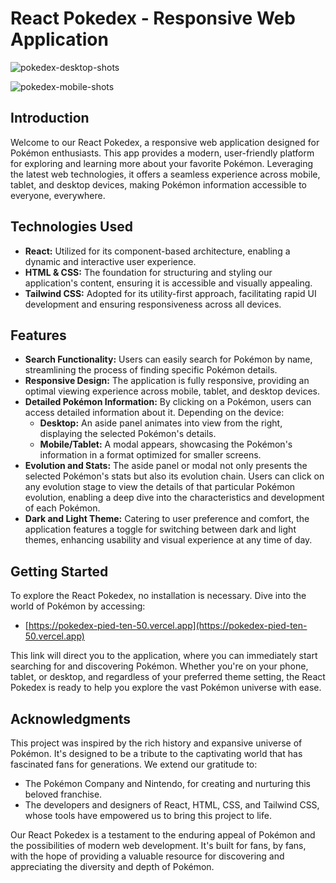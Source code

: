 # React Pokedex - Responsive Web Application

![pokedex-desktop-shots](https://github.com/miguelrodriguezp99/pokedex/assets/72866796/6593288d-3b7f-4c74-a98e-69c3369ecd4c)

![pokedex-mobile-shots](https://github.com/miguelrodriguezp99/pokedex/assets/72866796/276bb871-dc91-4f5a-88e1-b54cbf0ab834)


## Introduction

Welcome to our React Pokedex, a responsive web application designed for Pokémon enthusiasts. This app provides a modern, user-friendly platform for exploring and learning more about your favorite Pokémon. Leveraging the latest web technologies, it offers a seamless experience across mobile, tablet, and desktop devices, making Pokémon information accessible to everyone, everywhere.

## Technologies Used

- **React:** Utilized for its component-based architecture, enabling a dynamic and interactive user experience.
- **HTML & CSS:** The foundation for structuring and styling our application's content, ensuring it is accessible and visually appealing.
- **Tailwind CSS:** Adopted for its utility-first approach, facilitating rapid UI development and ensuring responsiveness across all devices.

## Features

- **Search Functionality:** Users can easily search for Pokémon by name, streamlining the process of finding specific Pokémon details.
- **Responsive Design:** The application is fully responsive, providing an optimal viewing experience across mobile, tablet, and desktop devices.
- **Detailed Pokémon Information:** By clicking on a Pokémon, users can access detailed information about it. Depending on the device:
  - **Desktop:** An aside panel animates into view from the right, displaying the selected Pokémon's details.
  - **Mobile/Tablet:** A modal appears, showcasing the Pokémon's information in a format optimized for smaller screens.
- **Evolution and Stats:** The aside panel or modal not only presents the selected Pokémon's stats but also its evolution chain. Users can click on any evolution stage to view the details of that particular Pokémon evolution, enabling a deep dive into the characteristics and development of each Pokémon.
- **Dark and Light Theme:** Catering to user preference and comfort, the application features a toggle for switching between dark and light themes, enhancing usability and visual experience at any time of day.

## Getting Started

To explore the React Pokedex, no installation is necessary. Dive into the world of Pokémon by accessing:

- [https://pokedex-pied-ten-50.vercel.app](https://pokedex-pied-ten-50.vercel.app)

This link will direct you to the application, where you can immediately start searching for and discovering Pokémon. Whether you're on your phone, tablet, or desktop, and regardless of your preferred theme setting, the React Pokedex is ready to help you explore the vast Pokémon universe with ease.

## Acknowledgments

This project was inspired by the rich history and expansive universe of Pokémon. It's designed to be a tribute to the captivating world that has fascinated fans for generations. We extend our gratitude to:

- The Pokémon Company and Nintendo, for creating and nurturing this beloved franchise.
- The developers and designers of React, HTML, CSS, and Tailwind CSS, whose tools have empowered us to bring this project to life.

Our React Pokedex is a testament to the enduring appeal of Pokémon and the possibilities of modern web development. It's built for fans, by fans, with the hope of providing a valuable resource for discovering and appreciating the diversity and depth of Pokémon.
